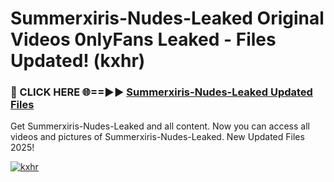 # Summerxiris-Nudes-Leaked Original Videos 0nlyFans Leaked - Files Updated! (kxhr)

<h3>🔴 CLICK HERE 🌐==►► <a href="https://tinyurl.com/5h6xmrr3" rel="nofollow">Summerxiris-Nudes-Leaked Updated Files</a></h3>

Get Summerxiris-Nudes-Leaked and all content. Now you can access all videos and pictures of Summerxiris-Nudes-Leaked. New Updated Files 2025!

[![kxhr](https://i.imgur.com/KVD873Z.gif)](https://tinyurl.com/5h6xmrr3)
